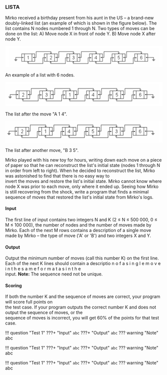 ### LISTA

Mirko received a birthday present from his aunt in the US – a brand-new doubly-linked list (an example 
of which is shown in the figure below). The list contains N nodes numbered 1 through N. Two types 
of moves can be done on the list: A)  Move node X in front of node Y. B)  Move node X after node Y.  

![prob6_1](prob6_1.png)

An example of a list with 6 nodes. 
 
![prob6_2](prob6_2.png)

The list after the move "A 1 4". 

![prob6_3](prob6_3.png)

The list after another move, "B 3 5". 
 
Mirko played with his new toy for hours, writing down each move on a piece of paper so that he can 
reconstruct the list's initial state (nodes 1 through N in order from left to right). When  he  decided  to  reconstruct  the  list,  Mirko  was  astonished  to  find  that  there  is  no  easy  way  to  
invert the moves and restore the list's initial state. Mirko cannot know where node X was prior to each 
move, only where it ended up. Seeing how Mirko is still recovering from the shock, write a program that finds a minimal sequence of 
moves that restored the list's initial state from Mirko's logs.


#### Input 
The first line of input contains two integers N and K (2 ≤ N ≤ 500 000, 0 ≤ M ≤ 100 000), the number 
of nodes and the number of moves made by Mirko. Each of the next M rows contains a description of a single move made by Mirko – the type of move 
('A' or 'B') and two integers X and Y. 


#### Output 
Output the minimum number of moves (call this number K) on the first line. Each  of  the  next  K  lines  should  contain  a  descriptio n   o f   a   s i n g l e   m o v e   i n   t h e   s a m e   f o r m a t   a s   i n   t h e   
input. 
**Note:** The sequence need not be unique.


#### Scoring 
If  both  the  number  K  and  the  sequence  of  moves  are  correct,  your  program  will  score  full  points  on  
the test case. If  your  program  outputs  the  correct  number  K  and  does  not  output  the  sequence  of  moves,  or  the  
sequence of moves is incorrect, you will get 60% of the points for that test case.


!!! question "Test 1"
    ???+ "Input"
        ```
        abc
        ```
    ???+ "Output"
        ```
        abc
        ```
    ??? warning "Note"
        abc

!!! question "Test 1"
    ???+ "Input"
        ```
        abc
        ```
    ???+ "Output"
        ```
        abc
        ```
    ??? warning "Note"
        abc

!!! question "Test 1"
    ???+ "Input"
        ```
        abc
        ```
    ???+ "Output"
        ```
        abc
        ```
    ??? warning "Note"
        abc